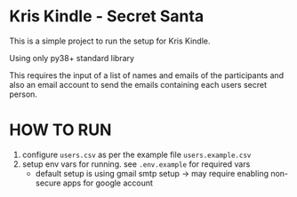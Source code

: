 # Kris Kindle - Secret Santa

This is a simple project to run the setup for Kris Kindle.

Using only py38+ standard library

This requires the input of a list of names and emails of the participants
and also an email account to send the emails containing each users secret person.


# HOW TO RUN

1. configure `users.csv` as per the example file `users.example.csv`
2. setup env vars for running. see `.env.example` for required vars
    - default setup is using gmail smtp setup
        -> may require enabling non-secure apps for google account
